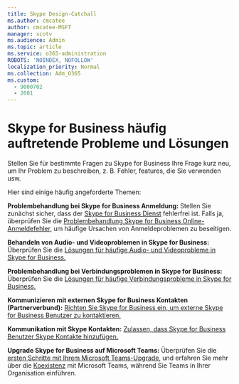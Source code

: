 ```yaml
---
title: Skype Design-Catchall
ms.author: cmcatee
author: cmcatee-MSFT
manager: scotv
ms.audience: Admin
ms.topic: article
ms.service: o365-administration
ROBOTS: 'NOINDEX, NOFOLLOW'
localization_priority: Normal
ms.collection: Adm_O365
ms.custom:
  - 9000702
  - 2601
---
```


# <a name="skype-for-business-common-issues-and-resolutions"></a>Skype for Business häufig auftretende Probleme und Lösungen 

Stellen Sie für bestimmte Fragen zu Skype for Business Ihre Frage kurz neu, um Ihr Problem zu beschreiben, z. B. Fehler, features, die Sie verwenden usw. 

Hier sind einige häufig angeforderte Themen:

**Problembehandlung bei Skype for Business Anmeldung:** Stellen Sie zunächst sicher, dass der [Skype for Business Dienst](https://admin.microsoft.com/Adminportal/Home?source=applauncher#/servicehealth) fehlerfrei ist. Falls ja, überprüfen Sie die [Problembehandlung Skype for Business Online-Anmeldefehler,](https://docs.microsoft.com/SkypeForBusiness/set-up-skype-for-business-online/troubleshooting-sign-in-errors-for-admins#check-for-common-causes-of-skype-for-business-online-sign-in-errors) um häufige Ursachen von Anmeldeproblemen zu beseitigen.
 
**Behandeln von Audio- und Videoproblemen in Skype for Business:** Überprüfen Sie die [Lösungen für häufige Audio- und Videoprobleme in Skype for Business.](https://support.office.com/article/Troubleshoot-audio-and-video-in-Skype-for-Business-62777bc6-c52b-47ae-84ba-a8905c3b71dc) 

**Problembehandlung bei Verbindungsproblemen in Skype for Business:** Überprüfen Sie die [Lösungen für häufige Verbindungsprobleme in Skype for Business.](https://support.office.com/article/troubleshoot-connection-issues-in-skype-for-business-ca302828-783f-425c-bbe2-356348583771)

**Kommunizieren mit externen Skype for Business Kontakten (Partnerverbund):** [Richten Sie Skype for Business ein, um externe Skype for Business Benutzer zu kontaktieren.](https://docs.microsoft.com/SkypeForBusiness/set-up-skype-for-business-online/allow-users-to-contact-external-skype-for-business-users)

**Kommunikation mit Skype Kontakten:** [Zulassen, dass Skype for Business Benutzer Skype Kontakte hinzufügen.](https://docs.microsoft.com/SkypeForBusiness/set-up-skype-for-business-online/let-skype-for-business-users-add-skype-contacts)

**Upgrade Skype for Business auf Microsoft Teams:** Überprüfen Sie die [ersten Schritte mit Ihrem Microsoft Teams-Upgrade,](https://docs.microsoft.com/microsoftteams/upgrade-start-here) und erfahren Sie mehr über die [Koexistenz](https://docs.microsoft.com/microsoftteams/coexistence-chat-calls-presence) mit Microsoft Teams, während Sie Teams in Ihrer Organisation einführen. 